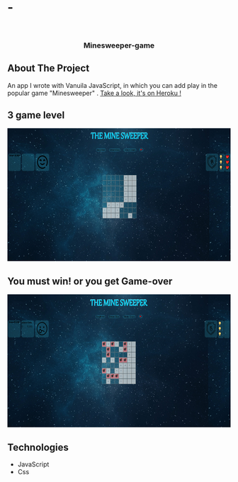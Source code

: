 # -


<!-- Improved compatibility of back to top link: See: https://github.com/othneildrew/Best-README-Template/pull/73 -->
<a name="readme-top"></a>
<!--
*** Thanks for checking out the Best-README-Template. If you have a suggestion
*** that would make this better, please fork the repo and create a pull request
*** or simply open an issue with the tag "enhancement".
*** Don't forget to give the project a star!
*** Thanks again! Now go create something AMAZING! :D
-->



<!-- PROJECT SHIELDS -->
<!--
*** I'm using markdown "reference style" links for readability.
*** Reference links are enclosed in brackets [ ] instead of parentheses ( ).
*** See the bottom of this document for the declaration of the reference variables
*** for contributors-url, forks-url, etc. This is an optional, concise syntax you may use.
*** https://www.markdownguide.org/basic-syntax/#reference-style-links
-->




<br />
<div align="center">

  <h3 align="center">Minesweeper-game </h3>

  
</div>





<!-- ABOUT THE PROJECT -->
## About The Project

An app I wrote with Vanuila JavaScript, in which you can add play in the popular game "Minesweeper" .  [ Take a look, it's on Heroku !](https://eldadyikne.github.io/-Minesweeper-game/)


## 3 game level  
 <img src="img/mine3.png" alt="" width="800" height="300">
 

## You must win! or you get Game-over
 

 <img src="img/mine2.png" alt="" width="800" height="300">


## Technologies

- JavaScript
- Css 

